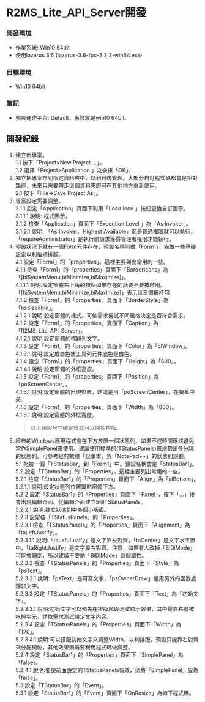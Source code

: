 # R2MS_Lite_API_Server開發

### 開發環境
+ 作業系統: Win10 64bit
+ 使用lazarus 3.6 (lazarus-3.6-fpc-3.2.2-win64.exe)

### 目標環境
+ Win10 64bit

### 筆記
+ 預設運作平台: Default，應該就是win10 64bit。

## 開發紀錄
1. 建立新專案。  
  1.1 按下「Project>New Project ...」。  
  1.2 選擇「Project>Application 」之後按「OK」。  
2. 獨立把專案存到指定資料夾中，以利日後管理。大部分自訂程式碼都會是相對路徑，未來只需要帶走這個資料夾即可在其他地方重新使用。  
  2.1 按下「File->Save Project As」。  
3. 專案設定需要調整。  
  3.1.1 設定「Application」頁面下利用「Load Icon 」按鈕更換自訂圖示。  
    3.1.1.1 說明: 程式圖示。  
  3.1.2 檢查「Application」頁面下「Execution Level 」為「As Invoker」。  
    3.1.2.1 說明: 「As Invoker、Highest Available」都是普通權限就可以執行，「requireAdministrator」是執行前請求獲得管理者權限才能執行。  
4. 預設狀況下就有一個Form元件存在，預設名稱叫做「Form1」，先做一些基礎設定以利後續排版。  
  4.1 設定「Form1」的「properties」。這裡主要列出常用的一些。  
    4.1.1 檢查「Form1」的「properties」頁面下「BorderIcons」為「[biSystemMenu,biMinimize,biMaximize]」。  
      4.1.1.1 說明:設定窗體右上角的按鈕如果存在的話要不要被啟用。「[biSystemMenu,biMinimize,biMaximize]」表示這三個被打勾。  
    4.1.2 檢查「Form1」的「properties」頁面下「BorderStyle」為「bsSizeable」。  
      4.1.2.1 說明:設定窗體的樣式。可依需求嘗試不同風格決定是否符合需求。  
    4.1.2 設定「Form1」的「properties」頁面下「Caption」為「R2MS_Lite_API_Server」。  
      4.1.2.1 說明:設定窗體的標題列文字。  
    4.1.3 設定「Form1」的「properties」頁面下「Color」為「clWindow」。  
      4.1.3.1 說明:設定成白色使工具列元件底色是白色。  
    4.1.4 設定「Form1」的「properties」頁面下「Height」為「600」。  
      4.1.4.1 說明:設定窗體的外框高度。  
    4.1.5 設定「Form1」的「properties」頁面下「Position」為「poScreenCenter」。  
      4.1.5.1 說明:設定窗體的出現位置，建議是用「poScreenCenter」，在螢幕中央。  
    4.1.6 設定「Form1」的「properties」頁面下「Width」為「800」。  
      4.1.6.1 說明:設定窗體的外框寬度。  
    > 以上預設尺寸確定後就可以開始排版。  
5. 經典的Windows應用程式會在下方放置一個狀態列。如果不趕時間應該避免當作SimplePanel來使用。建議使用標準的(TStatusPanels)來規劃出多分隔的狀態列。可參考經典軟體「記事本」與「NotePad++」的狀態列規劃。  
  5.1 拖拉一個「TStatusBar」到「Form1」中。預設名稱會是「StatusBar1」。  
  5.2 設定「TStatusBar」的「Properties」。這裡主要列出常用的一些。  
    5.2.1 檢查「StatusBar1」的「Properties」頁面下「Align」為「alBottom」。  
      5.2.1.1 說明:設定狀態列位置緊貼窗體下方。  
    5.2.2 設定「StatusBar1」的「Properties」頁面下「Panel」，按下「...」後會出現編輯介面。從編輯介面建立5個TStatusPanels。  
      5.2.2.1 說明:建立狀態列中多個小版面。  
    5.2.3 設定各「TStatusPanels」的「Properties」。  
      5.2.3.1 檢查「TStatusPanels」的「Properties」頁面下「Alignment」為「taLeftJustify」。  
        5.2.3.1.1 說明:「taLeftJustify」是文字靠左對齊，「taCenter」是文字水平置中，「taRightJustify」是文字靠右對齊。注意，如果有人改掉「BiDiMode」可能會顛倒，所以建議不要動「BiDiMode」這個屬性。  
      5.2.3.2 檢查「TStatusPanels」的「Properties」頁面下「Style」為「psText」。  
        5.2.3.2.1 說明:「psText」是可寫文字，「psOwnerDraw」是用另外的函數處理非文字。  
      5.2.3.3 設定「TStatusPanels」的「Properties」頁面下「Text」為「初始文字」。  
        5.2.3.3.1 說明:初始文字可以預先在排版階段測試顯示效果，其中最靠右會被吃掉字元，請依需求測試設定文字內容。  
      5.2.3.4 設定「TStatusPanels」的「Properties」頁面下「Width」為「120」。  
        5.2.3.4.1 說明:可以搭配初始文字來調整Width，以利排版。預設只能靠右對齊來分配欄位，其他效果則需要利用程式碼做調整。  
    5.2.4 設定「StatusBar1」的「Properties」頁面下「SimplePanel」為「false」。  
      5.2.4.1 說明:要使前面設定的TStatusPanels有效，須將「SimplePanel」設為「false」。  
  5.3 設定「TStatusBar」的「Event」。  
    5.3.1 設定「StatusBar1」的「Event」頁面下「OnResize」為如下程式碼。  
